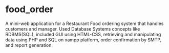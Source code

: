 # food_order
A mini-web application for a Restaurant Food ordering system that handles customers and manager. Used Database Systems concepts like RDBMS(SQL), included GUI using HTML-CSS, retrieving and manipulating data using PHP and SQL on xampp platform, order confirmation by SMTP, and report generation.
